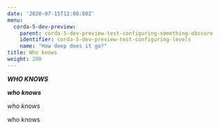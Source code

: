```yaml
---
date: '2020-07-15T12:00:00Z'
menu:
  corda-5-dev-preview:
    parent: corda-5-dev-preview-test-configuring-something-obscure
    identifier: corda-5-dev-preview-test-configuring-levels
    name: "How deep does it go?"
title: Who knows
weight: 200
---
```


_**WHO KNOWS**_

_**who knows**_

_who knows_

who knows


